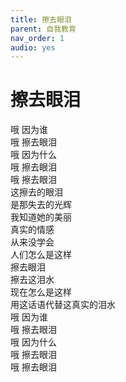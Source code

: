 ```yaml
---
title: 擦去眼泪
parent: 自我教育
nav_order: 1
audio: yes
---
```


# 擦去眼泪

哦 因为谁  
哦 擦去眼泪  
哦 因为什么  
哦 擦去眼泪  
哦 擦去眼泪  
这擦去的眼泪  
是那失去的光辉  
我知道她的美丽  
真实的情感  
从来没学会  
人们怎么是这样  
擦去眼泪  
擦去这泪水  
现在怎么是这样  
用这话语代替这真实的泪水  
哦 因为谁  
哦 擦去眼泪  
哦 因为什么  
哦 擦去眼泪  
哦 擦去眼泪